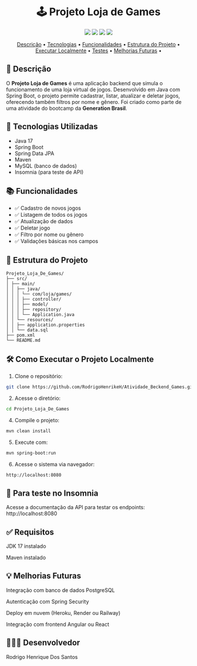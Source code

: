 
<h1 align="center">🕹️ Projeto Loja de Games</h1>

<p align="center">
  <img src="https://img.shields.io/badge/status-em%20desenvolvimento-purple?style=for-the-badge" />
  <img src="https://img.shields.io/badge/Java-17-blueviolet?style=for-the-badge&logo=java&logoColor=white" />
  <img src="https://img.shields.io/badge/Spring_Boot-2.7.5-brightgreen?style=for-the-badge&logo=spring&logoColor=white" />
  <img src="https://img.shields.io/badge/Maven-3.8.6-orange?style=for-the-badge&logo=apachemaven&logoColor=white" />
</p>

<p align="center" >
 <a href="#-descrição">Descrição</a> •
 <a href="#-tecnologias-utilizadas">Tecnologias</a> • 
 <a href="#-funcionalidades">Funcionalidades</a> •
 <a href="#-estrutura-do-projeto">Estrutura do Projeto</a> •
 <a href="#%EF%B8%8F-como-executar-o-projeto-localmente">Executar Localmente</a> •
 <a href="#-para-teste-no-insomnia">Testes</a> •
 <a href="#-melhorias-futuras">Melhorias Futuras</a> •
</p>

##

## 📖 Descrição

O **Projeto Loja de Games** é uma aplicação backend que simula o funcionamento de uma loja virtual de jogos. Desenvolvido em Java com Spring Boot, o projeto permite cadastrar, listar, atualizar e deletar jogos, oferecendo também filtros por nome e gênero. Foi criado como parte de uma atividade do bootcamp da **Generation Brasil**.

##

## 🚀 Tecnologias Utilizadas

- Java 17
- Spring Boot
- Spring Data JPA
- Maven
- MySQL (banco de dados)
- Insomnia (para teste de API)

##

## 📚 Funcionalidades

- ✅ Cadastro de novos jogos
- ✅ Listagem de todos os jogos
- ✅ Atualização de dados
- ✅ Deletar jogo
- ✅ Filtro por nome ou gênero
- ✅ Validações básicas nos campos

###

## 📂 Estrutura do Projeto
```
Projeto_Loja_De_Games/
├── src/
│ ├── main/
│ │ ├── java/
│ │ │ └── com/loja/games/
│ │ │ ├── controller/
│ │ │ ├── model/
│ │ │ ├── repository/
│ │ │ └── Application.java
│ │ └── resources/
│ │ ├── application.properties
│ │ └── data.sql
├── pom.xml
└── README.md
```
##

## 🛠️ Como Executar o Projeto Localmente

1. Clone o repositório:
```bash
git clone https://github.com/RodrigoHenrikeH/Atividade_Beckend_Games.git
```
2. Acesse o diretório:
```bash
cd Projeto_Loja_De_Games
```
4. Compile o projeto:
```bash
mvn clean install
```
5. Execute com:
```bash
mvn spring-boot:run
```
6. Acesse o sistema via navegador:
```bash
http://localhost:8080
```
## 📄 Para teste no Insomnia

Acesse a documentação da API para testar os endpoints:
http://localhost:8080

## ✅ Requisitos

JDK 17 instalado

Maven instalado

## 💡 Melhorias Futuras

Integração com banco de dados PostgreSQL

Autenticação com Spring Security

Deploy em nuvem (Heroku, Render ou Railway)

Integração com frontend Angular ou React

## 👩🏻‍💻 Desenvolvedor

Rodrigo Henrique Dos Santos 
